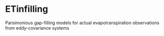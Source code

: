 # ETinfilling
Parsimonious gap-filling models for actual evapotranspiration observations from eddy-covariance systems 
